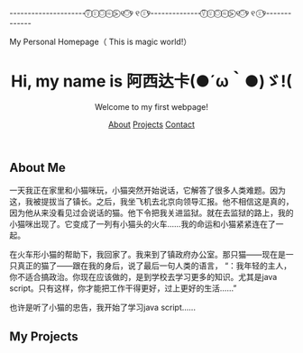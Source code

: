 <!DOCTYPE html>
---------------------⍢⃝ ⍤⃝ ⍥⃝ ⍨⃝ ⍩⃝ ୧⍥⃝୨ ୧ ⍤⃝୨--------------⍢⃝ ⍤⃝ ⍥⃝ ⍨⃝ ⍩⃝ ୧⍥⃝୨ ୧ ⍤⃝୨-------------
<html lang="en">
<head>
<meta charset="utf-8"
<meta name="viewport" content="width=device-width, initial-scale=1"
<title>My Personal Homepage（  This is magic world!） 
<link rel="stylesheet" href="styles.css"/:
</head>
<body>
<header>
<h1>
 Hi, my name is 阿西达卡(●´ω｀●)ゞ!(
 </h1>
<p>Welcome to my first webpage!</p>
<nav class="nav">
<a href="#about">About</a>
<a href="#projects">Projects</a>
<a href="#contact">Contact</a>
</nav>
</header>
<main>
<section id="about">
<h2>About Me</h2>
<p>  一天我正在家里和小猫咪玩，小猫突然开始说话，它解答了很多人类难题。因为这，我被提拔当了镇长。之后，我坐飞机去北京向领导汇报。他不相信这是真的，因为他从来没看见过会说话的猫。他下令把我关进监狱。就在去监狱的路上，我的小猫咪出现了。它变成了一列有小猫头的火车……我的命运和小猫紧紧连在了一起。

 在火车形小猫的帮助下，我回家了。我来到了镇政府办公室。那只猫——现在是一只真正的猫了——跟在我的身后，说了最后一句人类的语言，
 “：我年轻的主人，你不适合搞政治。你现在应该做的，是到学校去学习更多的知识。尤其是java script。只有这样，你才能把工作干得更好，过上更好的生活……”

 也许是听了小猫的忠告，我开始了学习java script......</p>
 
<section id="projects">
<h2>My Projects</h2>
<div class="gallery">


